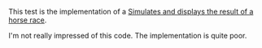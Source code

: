 This test is the implementation of a [Simulates and displays the result of a horse race](https://github.com/erossini/TestForCandidate/wiki/Simulates-and-displays-the-result-of-a-horse-race).

I'm not really impressed of this code. The implementation is quite poor.